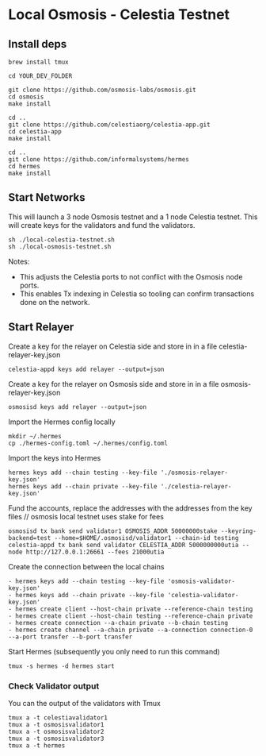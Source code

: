 # Local Osmosis - Celestia Testnet

## Install deps

```
brew install tmux

cd YOUR_DEV_FOLDER

git clone https://github.com/osmosis-labs/osmosis.git
cd osmosis
make install

cd ..
git clone https://github.com/celestiaorg/celestia-app.git
cd celestia-app
make install

cd ..
git clone https://github.com/informalsystems/hermes
cd hermes
make install
```

## Start Networks

This will launch a 3 node Osmosis testnet and a 1 node Celestia testnet.
This will create keys for the validators and fund the validators.

```
sh ./local-celestia-testnet.sh
sh ./local-osmosis-testnet.sh
```

Notes:

- This adjusts the Celestia ports to not conflict with the Osmosis node ports.
- This enables Tx indexing in Celestia so tooling can confirm transactions done on the network.

## Start Relayer

Create a key for the relayer on Celestia side and store in in a file celestia-relayer-key.json

```
celestia-appd keys add relayer --output=json
```

Create a key for the relayer on Osmosis side and store in in a file osmosis-relayer-key.json

```
osmosisd keys add relayer --output=json
```

Import the Hermes config locally

```
mkdir ~/.hermes
cp ./hermes-config.toml ~/.hermes/config.toml
```

Import the keys into Hermes

```
hermes keys add --chain testing --key-file './osmosis-relayer-key.json'
hermes keys add --chain private --key-file './celestia-relayer-key.json'
```

Fund the accounts, replace the addresses with the addresses from the key files
// osmosis local testnet uses stake for fees

```
osmosisd tx bank send validator1 OSMOSIS_ADDR 50000000stake --keyring-backend=test --home=$HOME/.osmosisd/validator1 --chain-id testing
celestia-appd tx bank send validator CELESTIA_ADDR 5000000000utia --node http://127.0.0.1:26661 --fees 21000utia
```

Create the connection between the local chains

```
- hermes keys add --chain testing --key-file 'osmosis-validator-key.json'
- hermes keys add --chain private --key-file 'celestia-validator-key.json'
- hermes create client --host-chain private --reference-chain testing
- hermes create client --host-chain testing --reference-chain private
- hermes create connection --a-chain private --b-chain testing
- hermes create channel --a-chain private --a-connection connection-0 --a-port transfer --b-port transfer
```

Start Hermes (subsequently you only need to run this command)

```
tmux -s hermes -d hermes start
```

### Check Validator output

You can the output of the validators with Tmux

```
tmux a -t celestiavalidator1
tmux a -t osmosisvalidator1
tmux a -t osmosisvalidator2
tmux a -t osmosisvalidator3
tmux a -t hermes
```
